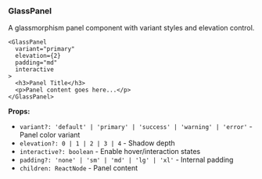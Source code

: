 ### GlassPanel

A glassmorphism panel component with variant styles and elevation control.

```tsx
<GlassPanel
  variant="primary"
  elevation={2}
  padding="md"
  interactive
>
  <h3>Panel Title</h3>
  <p>Panel content goes here...</p>
</GlassPanel>
```

**Props:**
- `variant?: 'default' | 'primary' | 'success' | 'warning' | 'error'` - Panel color variant
- `elevation?: 0 | 1 | 2 | 3 | 4` - Shadow depth
- `interactive?: boolean` - Enable hover/interaction states
- `padding?: 'none' | 'sm' | 'md' | 'lg' | 'xl'` - Internal padding
- `children: ReactNode` - Panel content
